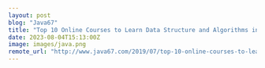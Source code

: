 ```yaml
---
layout: post
blog: "Java67"
title: "Top 10 Online Courses to Learn Data Structure and Algorithms in 2023 - Best of Lot"
date: 2023-08-04T15:13:00Z
image: images/java.png
remote_url: "http://www.java67.com/2019/07/top-10-online-courses-to-learn-data-structure-and-algorithms-in-java.html"
---
```

